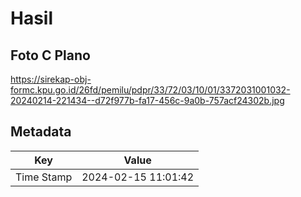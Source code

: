 # Hasil

## Foto C Plano

https://sirekap-obj-formc.kpu.go.id/26fd/pemilu/pdpr/33/72/03/10/01/3372031001032-20240214-221434--d72f977b-fa17-456c-9a0b-757acf24302b.jpg


## Metadata

| Key        | Value               |
| ---------- | ------------------- |
| Time Stamp | 2024-02-15 11:01:42 |



